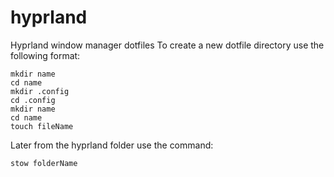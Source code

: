 # hyprland
Hyprland window manager dotfiles
To create a new dotfile directory use the following format:
```
mkdir name
cd name
mkdir .config
cd .config
mkdir name
cd name
touch fileName
```
Later from the hyprland folder use the command:
```
stow folderName
```
